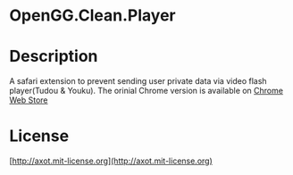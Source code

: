 OpenGG.Clean.Player
===================

# Description

A safari extension to prevent sending user private data via video flash player(Tudou & Youku). The orinial Chrome version is available on [Chrome Web Store](https://chrome.google.com/webstore/detail/openggcleanplayer/doleffkdbkfeokcanjaagploacdflcff)

# License
[http://axot.mit-license.org](http://axot.mit-license.org)
